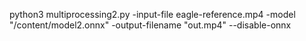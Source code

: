 python3 multiprocessing2.py -input-file eagle-reference.mp4 -model "/content/model2.onnx" -output-filename "out.mp4" --disable-onnx 
